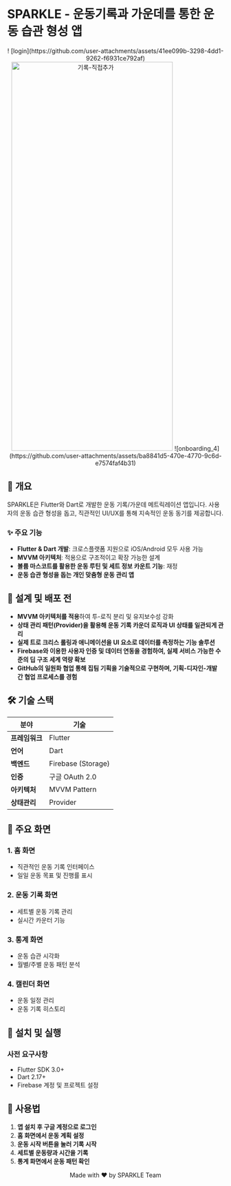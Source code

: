 # SPARKLE - 운동기록과 가운데를 통한 운동 습관 형성 앱

<div align="center">!
  [login](https://github.com/user-attachments/assets/41ee099b-3298-4dd1-9262-f6931ce792af)

<img width="375" height="903" alt="기록-직접추가" src="https://github.com/user-attachments/assets/0603891d-2103-4594-899e-f62bf7511507" />
![onboarding_4](https://github.com/user-attachments/assets/ba8841d5-470e-4770-9c6d-e7574faf4b31)

</div>

## 📱 개요

SPARKLE은 Flutter와 Dart로 개발한 운동 기록/가운데 메트릭레이션 앱입니다. 사용자의 운동 습관 형성을 돕고, 직관적인 UI/UX를 통해 지속적인 운동 동기를 제공합니다.

### ✨ 주요 기능

- **Flutter & Dart 개발**: 크로스플랫폼 지원으로 iOS/Android 모두 사용 가능
- **MVVM 아키텍처**: 적용으로 구조적이고 확장 가능한 설계
- **볼륨 마스코트를 활용한 운동 루틴 및 세트 정보 카운트 기능**: 재정
- **운동 습관 형성을 돕는 개인 맞춤형 운동 관리 앱**

## 🎯 설계 및 배포 전

- **MVVM 아키텍처를 적용**하여 투-로직 분리 및 유지보수성 강화
- **상태 관리 패턴(Provider)을 활용해 운동 기록 카운더 로직과 UI 상태를 일관되게 관리**
- **실제 트로 크리스 롤링과 애니메이션을 UI 요소로 데이터를 측정하는 기능 솔루션**
- **Firebase와 이용한 사용자 인증 및 데이터 연동을 경험하여, 실제 서비스 가능한 수준의 딥 구조 세계 역량 확보**
- **GitHub의 일원화 협업 통해 집팀 기획을 기술적으로 구현하며, 기획-디자인-개발 간 협업 프로세스를 경험**

## 🛠 기술 스택

| 분야 | 기술 |
|------|------|
| **프레임워크** | Flutter |
| **언어** | Dart |
| **백엔드** | Firebase (Storage) |
| **인증** | 구글 OAuth 2.0 |
| **아키텍처** | MVVM Pattern |
| **상태관리** | Provider |

## 📱 주요 화면

### 1. 홈 화면
- 직관적인 운동 기록 인터페이스
- 일일 운동 목표 및 진행률 표시

### 2. 운동 기록 화면
- 세트별 운동 기록 관리
- 실시간 카운터 기능

### 3. 통계 화면
- 운동 습관 시각화
- 월별/주별 운동 패턴 분석

### 4. 캘린더 화면
- 운동 일정 관리
- 운동 기록 히스토리

## 🚀 설치 및 실행

### 사전 요구사항
- Flutter SDK 3.0+
- Dart 2.17+
- Firebase 계정 및 프로젝트 설정


## 📱 사용법

1. **앱 설치 후 구글 계정으로 로그인**
2. **홈 화면에서 운동 계획 설정**
3. **운동 시작 버튼을 눌러 기록 시작**
4. **세트별 운동량과 시간을 기록**
5. **통계 화면에서 운동 패턴 확인**

<div align="center">
  Made with ❤️ by SPARKLE Team
</div>
